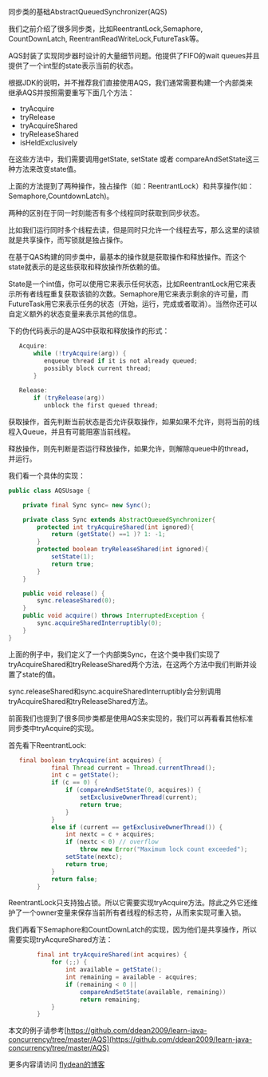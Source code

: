 同步类的基础AbstractQueuedSynchronizer(AQS)

我们之前介绍了很多同步类，比如ReentrantLock,Semaphore, CountDownLatch, ReentrantReadWriteLock,FutureTask等。

AQS封装了实现同步器时设计的大量细节问题。他提供了FIFO的wait queues并且提供了一个int型的state表示当前的状态。

根据JDK的说明，并不推荐我们直接使用AQS，我们通常需要构建一个内部类来继承AQS并按照需要重写下面几个方法：

* tryAcquire
* tryRelease
* tryAcquireShared
* tryReleaseShared
* isHeldExclusively

在这些方法中，我们需要调用getState, setState 或者 compareAndSetState这三种方法来改变state值。

上面的方法提到了两种操作，独占操作（如：ReentrantLock）和共享操作(如：Semaphore,CountdownLatch)。

两种的区别在于同一时刻能否有多个线程同时获取到同步状态。

比如我们运行同时多个线程去读，但是同时只允许一个线程去写，那么这里的读锁就是共享操作，而写锁就是独占操作。

在基于QAS构建的同步类中，最基本的操作就是获取操作和释放操作。而这个state就表示的是这些获取和释放操作所依赖的值。

State是一个int值，你可以使用它来表示任何状态，比如ReentrantLock用它来表示所有者线程重复获取该锁的次数。Semaphore用它来表示剩余的许可量，而FutureTask用它来表示任务的状态（开始，运行，完成或者取消）。当然你还可以自定义额外的状态变量来表示其他的信息。

下的伪代码表示的是AQS中获取和释放操作的形式：

~~~java
   Acquire:
       while (!tryAcquire(arg)) {
          enqueue thread if it is not already queued;
          possibly block current thread;
       }
  
   Release:
       if (tryRelease(arg))
          unblock the first queued thread;
~~~

获取操作，首先判断当前状态是否允许获取操作，如果如果不允许，则将当前的线程入Queue，并且有可能阻塞当前线程。

释放操作，则先判断是否运行释放操作，如果允许，则解除queue中的thread，并运行。

我们看一个具体的实现：

~~~java
public class AQSUsage {

    private final Sync sync= new Sync();

    private class Sync extends AbstractQueuedSynchronizer{
        protected int tryAcquireShared(int ignored){
            return (getState() ==1 )? 1: -1;
        }
        protected boolean tryReleaseShared(int ignored){
            setState(1);
            return true;
        }
    }

    public void release() {
        sync.releaseShared(0);
    }
    public void acquire() throws InterruptedException {
        sync.acquireSharedInterruptibly(0);
    }
}
~~~

上面的例子中，我们定义了一个内部类Sync，在这个类中我们实现了tryAcquireShared和tryReleaseShared两个方法，在这两个方法中我们判断并设置了state的值。

sync.releaseShared和sync.acquireSharedInterruptibly会分别调用tryAcquireShared和tryReleaseShared方法。

前面我们也提到了很多同步类都是使用AQS来实现的，我们可以再看看其他标准同步类中tryAcquire的实现。

首先看下ReentrantLock:

~~~java
   final boolean tryAcquire(int acquires) {
            final Thread current = Thread.currentThread();
            int c = getState();
            if (c == 0) {
                if (compareAndSetState(0, acquires)) {
                    setExclusiveOwnerThread(current);
                    return true;
                }
            }
            else if (current == getExclusiveOwnerThread()) {
                int nextc = c + acquires;
                if (nextc < 0) // overflow
                    throw new Error("Maximum lock count exceeded");
                setState(nextc);
                return true;
            }
            return false;
        }
~~~

ReentrantLock只支持独占锁。所以它需要实现tryAcquire方法。除此之外它还维护了一个owner变量来保存当前所有者线程的标志符，从而来实现可重入锁。

我们再看下Semaphore和CountDownLatch的实现，因为他们是共享操作，所以需要实现tryAcqureShared方法：

~~~java
        final int tryAcquireShared(int acquires) {
            for (;;) {
                int available = getState();
                int remaining = available - acquires;
                if (remaining < 0 ||
                    compareAndSetState(available, remaining))
                    return remaining;
            }
        }
~~~

本文的例子请参考[https://github.com/ddean2009/learn-java-concurrency/tree/master/AQS](https://github.com/ddean2009/learn-java-concurrency/tree/master/AQS)

更多内容请访问 [flydean的博客](www.flydean.com)





